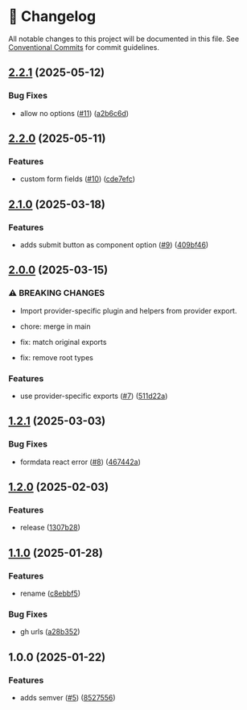 <!-- markdownlint-disable --><!-- textlint-disable -->

# 📓 Changelog

All notable changes to this project will be documented in this file. See
[Conventional Commits](https://conventionalcommits.org) for commit guidelines.

## [2.2.1](https://github.com/sanity-io/form-toolkit/compare/v2.2.0...v2.2.1) (2025-05-12)

### Bug Fixes

- allow no options ([#11](https://github.com/sanity-io/form-toolkit/issues/11)) ([a2b6c6d](https://github.com/sanity-io/form-toolkit/commit/a2b6c6d4bfdfbce404fb3a9c879aabeea599a7fd))

## [2.2.0](https://github.com/sanity-io/form-toolkit/compare/v2.1.0...v2.2.0) (2025-05-11)

### Features

- custom form fields ([#10](https://github.com/sanity-io/form-toolkit/issues/10)) ([cde7efc](https://github.com/sanity-io/form-toolkit/commit/cde7efce92dd21683e1b3f5db2ac2b9a77020261))

## [2.1.0](https://github.com/sanity-io/form-toolkit/compare/v2.0.0...v2.1.0) (2025-03-18)

### Features

- adds submit button as component option ([#9](https://github.com/sanity-io/form-toolkit/issues/9)) ([409bf46](https://github.com/sanity-io/form-toolkit/commit/409bf46b8fb9b285f4719d9e4106fc9689a7f4b6))

## [2.0.0](https://github.com/sanity-io/form-toolkit/compare/v1.2.1...v2.0.0) (2025-03-15)

### ⚠ BREAKING CHANGES

- Import provider-specific plugin and helpers from provider export.

- chore: merge in main

- fix: match original exports

- fix: remove root types

### Features

- use provider-specific exports ([#7](https://github.com/sanity-io/form-toolkit/issues/7)) ([511d22a](https://github.com/sanity-io/form-toolkit/commit/511d22a9a639708d895124e950e80ec27d5d11f3))

## [1.2.1](https://github.com/sanity-io/form-toolkit/compare/v1.2.0...v1.2.1) (2025-03-03)

### Bug Fixes

- formdata react error ([#8](https://github.com/sanity-io/form-toolkit/issues/8)) ([467442a](https://github.com/sanity-io/form-toolkit/commit/467442a21c34c10ae2e14343a34e08dde833addb))

## [1.2.0](https://github.com/sanity-io/form-toolkit/compare/v1.1.0...v1.2.0) (2025-02-03)

### Features

- release ([1307b28](https://github.com/sanity-io/form-toolkit/commit/1307b2863a5c93da14a5ccd1935848036966e73a))

## [1.1.0](https://github.com/sanity-io/form-toolkit/compare/v1.0.0...v1.1.0) (2025-01-28)

### Features

- rename ([c8ebbf5](https://github.com/sanity-io/form-toolkit/commit/c8ebbf5805988fd8067b5dea570a37371a9134b9))

### Bug Fixes

- gh urls ([a28b352](https://github.com/sanity-io/form-toolkit/commit/a28b3527f309e01b1b6b099af2d90ce1df360960))

## 1.0.0 (2025-01-22)

### Features

- adds semver ([#5](https://github.com/sanity-io/sanity-plugin-form-toolkit/issues/5)) ([8527556](https://github.com/sanity-io/sanity-plugin-form-toolkit/commit/8527556f956a5d439d624d5b4fbb788325ce41f1))
